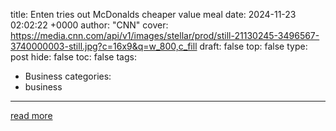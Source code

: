 title: Enten tries out McDonalds cheaper value meal
date: 2024-11-23 02:02:22 +0000
author: "CNN"
cover: https://media.cnn.com/api/v1/images/stellar/prod/still-21130245-3496567-3740000003-still.jpg?c=16x9&q=w_800,c_fill
draft: false
top: false
type: post
hide: false
toc: false
tags:
  - Business
categories:
  - business
---



[read more](https://www.cnn.com/2024/11/22/business/video/mcdonalds-meal-deal-lower-prices-value-enten-ebof-business-digvid)
